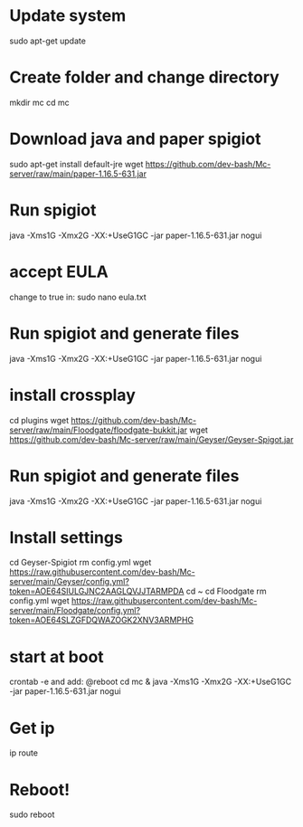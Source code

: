 # Update system
sudo apt-get update

# Create folder and change directory
mkdir mc
cd mc

# Download java and paper spigiot
sudo apt-get install default-jre
wget https://github.com/dev-bash/Mc-server/raw/main/paper-1.16.5-631.jar

# Run spigiot
java -Xms1G -Xmx2G -XX:+UseG1GC -jar paper-1.16.5-631.jar nogui

# accept EULA
change to true in:
sudo nano eula.txt

# Run spigiot and generate files
java -Xms1G -Xmx2G -XX:+UseG1GC -jar paper-1.16.5-631.jar nogui

# install crossplay
cd plugins
wget https://github.com/dev-bash/Mc-server/raw/main/Floodgate/floodgate-bukkit.jar
wget https://github.com/dev-bash/Mc-server/raw/main/Geyser/Geyser-Spigot.jar

# Run spigiot and generate files
java -Xms1G -Xmx2G -XX:+UseG1GC -jar paper-1.16.5-631.jar nogui

# Install settings
cd Geyser-Spigiot
rm config.yml 
wget https://raw.githubusercontent.com/dev-bash/Mc-server/main/Geyser/config.yml?token=AOE64SIULGJNC2AAGLQVJJTARMPDA
cd ~
cd Floodgate
rm config.yml
wget https://raw.githubusercontent.com/dev-bash/Mc-server/main/Floodgate/config.yml?token=AOE64SLZGFDQWAZOGK2XNV3ARMPHG

# start at boot
crontab -e
and add:
@reboot cd mc & java -Xms1G -Xmx2G -XX:+UseG1GC -jar paper-1.16.5-631.jar nogui

# Get ip 
ip route

# Reboot!
sudo reboot
